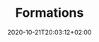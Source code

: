 ---
members: ["PLevy"]
title: "Formations"
date: 2020-10-21T20:03:12+02:00
draft: false
searchFilter: Course
notEverything: true
notListed: true
layout: list
comment: false
zone: "courses"
---